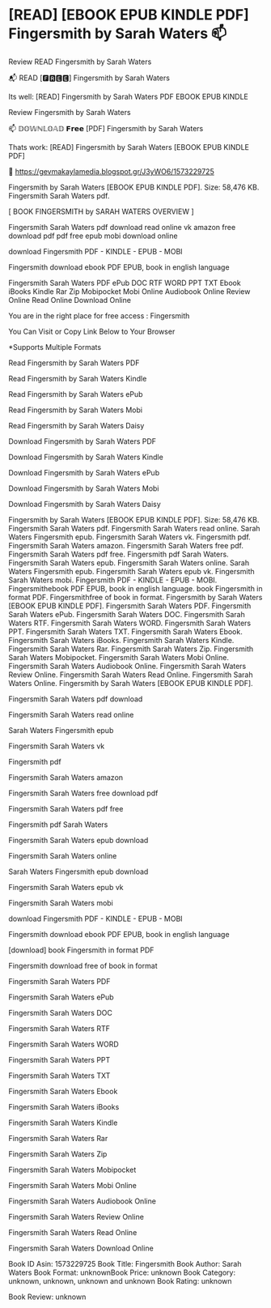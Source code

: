 # [READ] [EBOOK EPUB KINDLE PDF] Fingersmith by  Sarah Waters 📫
Review READ Fingersmith by Sarah Waters

📬 READ [🅵🆁🅴🅴] Fingersmith by Sarah Waters

Its well: [READ] Fingersmith by Sarah Waters PDF EBOOK EPUB KINDLE


Review Fingersmith by Sarah Waters

📫 𝔻𝕆𝕎ℕ𝕃𝕆𝔸𝔻 𝗙𝗿𝗲𝗲 [PDF] Fingersmith by Sarah Waters

Thats work: [READ] Fingersmith by Sarah Waters [EBOOK EPUB KINDLE PDF]



🧭 https://gevmakaylamedia.blogspot.gr/J3yWO6/1573229725



Fingersmith by Sarah Waters [EBOOK EPUB KINDLE PDF]. Size: 58,476 KB. Fingersmith Sarah Waters pdf.

[ BOOK FINGERSMITH by SARAH WATERS OVERVIEW ]

Fingersmith Sarah Waters pdf download read online vk amazon free download pdf pdf free epub mobi download online

download Fingersmith PDF - KINDLE - EPUB - MOBI

Fingersmith download ebook PDF EPUB, book in english language

Fingersmith Sarah Waters PDF ePub DOC RTF WORD PPT TXT Ebook iBooks Kindle Rar Zip Mobipocket Mobi Online Audiobook Online Review Online Read Online Download Online

You are in the right place for free access : Fingersmith

You Can Visit or Copy Link Below to Your Browser

*Supports Multiple Formats

Read Fingersmith by Sarah Waters PDF

Read Fingersmith by Sarah Waters Kindle

Read Fingersmith by Sarah Waters ePub

Read Fingersmith by Sarah Waters Mobi

Read Fingersmith by Sarah Waters Daisy

Download Fingersmith by Sarah Waters PDF

Download Fingersmith by Sarah Waters Kindle

Download Fingersmith by Sarah Waters ePub

Download Fingersmith by Sarah Waters Mobi

Download Fingersmith by Sarah Waters Daisy

Fingersmith by Sarah Waters [EBOOK EPUB KINDLE PDF]. Size: 58,476 KB. Fingersmith Sarah Waters pdf. Fingersmith Sarah Waters read online. Sarah Waters Fingersmith epub. Fingersmith Sarah Waters vk. Fingersmith pdf. Fingersmith Sarah Waters amazon. Fingersmith Sarah Waters free pdf. Fingersmith Sarah Waters pdf free. Fingersmith pdf Sarah Waters. Fingersmith Sarah Waters epub. Fingersmith Sarah Waters online. Sarah Waters Fingersmith epub. Fingersmith Sarah Waters epub vk. Fingersmith Sarah Waters mobi. Fingersmith PDF - KINDLE - EPUB - MOBI. Fingersmithebook PDF EPUB, book in english language. book Fingersmith in format PDF. Fingersmithfree of book in format. Fingersmith by Sarah Waters [EBOOK EPUB KINDLE PDF]. Fingersmith Sarah Waters PDF. Fingersmith Sarah Waters ePub. Fingersmith Sarah Waters DOC. Fingersmith Sarah Waters RTF. Fingersmith Sarah Waters WORD. Fingersmith Sarah Waters PPT. Fingersmith Sarah Waters TXT. Fingersmith Sarah Waters Ebook. Fingersmith Sarah Waters iBooks. Fingersmith Sarah Waters Kindle. Fingersmith Sarah Waters Rar. Fingersmith Sarah Waters Zip. Fingersmith Sarah Waters Mobipocket. Fingersmith Sarah Waters Mobi Online. Fingersmith Sarah Waters Audiobook Online. Fingersmith Sarah Waters Review Online. Fingersmith Sarah Waters Read Online. Fingersmith Sarah Waters Online. Fingersmith by Sarah Waters [EBOOK EPUB KINDLE PDF].

Fingersmith Sarah Waters pdf download

Fingersmith Sarah Waters read online

Sarah Waters Fingersmith epub

Fingersmith Sarah Waters vk

Fingersmith pdf

Fingersmith Sarah Waters amazon

Fingersmith Sarah Waters free download pdf

Fingersmith Sarah Waters pdf free

Fingersmith pdf Sarah Waters

Fingersmith Sarah Waters epub download

Fingersmith Sarah Waters online

Sarah Waters Fingersmith epub download

Fingersmith Sarah Waters epub vk

Fingersmith Sarah Waters mobi

download Fingersmith PDF - KINDLE - EPUB - MOBI

Fingersmith download ebook PDF EPUB, book in english language

[download] book Fingersmith in format PDF

Fingersmith download free of book in format

Fingersmith Sarah Waters PDF

Fingersmith Sarah Waters ePub

Fingersmith Sarah Waters DOC

Fingersmith Sarah Waters RTF

Fingersmith Sarah Waters WORD

Fingersmith Sarah Waters PPT

Fingersmith Sarah Waters TXT

Fingersmith Sarah Waters Ebook

Fingersmith Sarah Waters iBooks

Fingersmith Sarah Waters Kindle

Fingersmith Sarah Waters Rar

Fingersmith Sarah Waters Zip

Fingersmith Sarah Waters Mobipocket

Fingersmith Sarah Waters Mobi Online

Fingersmith Sarah Waters Audiobook Online

Fingersmith Sarah Waters Review Online

Fingersmith Sarah Waters Read Online

Fingersmith Sarah Waters Download Online

Book ID Asin: 1573229725
Book Title: Fingersmith
Book Author: Sarah Waters
Book Format: unknownBook Price: unknown
Book Category: unknown, unknown, unknown and unknown
Book Rating: unknown

Book Review: unknown
